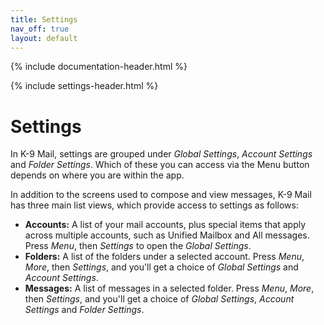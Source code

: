 ```yaml
---
title: Settings 
nav_off: true
layout: default
---
```


{% include documentation-header.html %}

{% include settings-header.html %}

# Settings

In K-9 Mail, settings are grouped under *Global Settings*, *Account Settings* and *Folder Settings*. Which of these you can access via the Menu button depends on where you are within the app.

In addition to the screens used to compose and view messages, K-9 Mail has three main list views, which provide access to settings as follows:

* **Accounts:** A list of your mail accounts, plus special items that apply across multiple accounts, such as Unified Mailbox and All messages. Press *Menu*, then *Settings* to open the *Global Settings*.
* **Folders:** A list of the folders under a selected account. Press *Menu*, *More*, then *Settings*, and you'll get a choice of *Global Settings* and *Account Settings*.
* **Messages:** A list of messages in a selected folder. Press *Menu*, *More*, then *Settings*, and you'll get a choice of *Global Settings*, *Account Settings* and *Folder Settings*.
